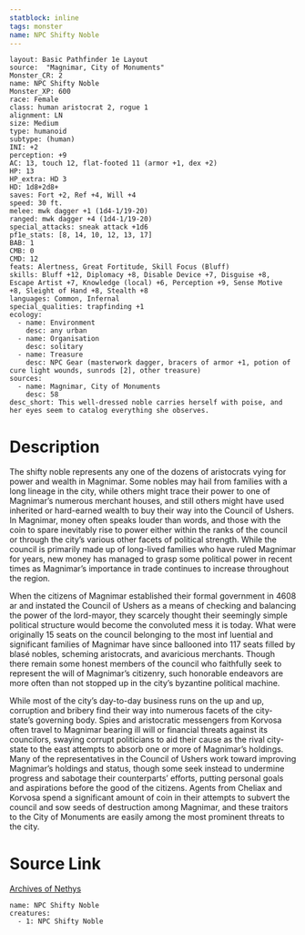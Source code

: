```yaml
---
statblock: inline
tags: monster
name: NPC Shifty Noble
---
```

```statblock
layout: Basic Pathfinder 1e Layout
source:  "Magnimar, City of Monuments"
Monster_CR: 2
name: NPC Shifty Noble
Monster_XP: 600
race: Female
class: human aristocrat 2, rogue 1
alignment: LN
size: Medium
type: humanoid
subtype: (human)
INI: +2
perception: +9
AC: 13, touch 12, flat-footed 11 (armor +1, dex +2)
HP: 13
HP_extra: HD 3
HD: 1d8+2d8+
saves: Fort +2, Ref +4, Will +4
speed: 30 ft.
melee: mwk dagger +1 (1d4-1/19-20)
ranged: mwk dagger +4 (1d4-1/19-20)
special_attacks: sneak attack +1d6
pf1e_stats: [8, 14, 10, 12, 13, 17]
BAB: 1
CMB: 0
CMD: 12
feats: Alertness, Great Fortitude, Skill Focus (Bluff)
skills: Bluff +12, Diplomacy +8, Disable Device +7, Disguise +8, Escape Artist +7, Knowledge (local) +6, Perception +9, Sense Motive +8, Sleight of Hand +8, Stealth +8
languages: Common, Infernal
special_qualities: trapfinding +1
ecology:
  - name: Environment
    desc: any urban
  - name: Organisation
    desc: solitary
  - name: Treasure
    desc: NPC Gear (masterwork dagger, bracers of armor +1, potion of cure light wounds, sunrods [2], other treasure)
sources:
  - name: Magnimar, City of Monuments
    desc: 58
desc_short: This well-dressed noble carries herself with poise, and her eyes seem to catalog everything she observes.
```
# Description
The shifty noble represents any one of the dozens of aristocrats vying for power and wealth in Magnimar. Some nobles may hail from families with a long lineage in the city, while others might trace their power to one of Magnimar’s numerous merchant houses, and still others might have used inherited or hard-earned wealth to buy their way into the Council of Ushers. In Magnimar, money often speaks louder than words, and those with the coin to spare inevitably rise to power either within the ranks of the council or through the city’s various other facets of political strength. While the council is primarily made up of long-lived families who have ruled Magnimar for years, new money has managed to grasp some political power in recent times as Magnimar’s importance in trade continues to increase throughout the region.

When the citizens of Magnimar established their formal government in 4608 ar and instated the Council of Ushers as a means of checking and balancing the power of the lord-mayor, they scarcely thought their seemingly simple political structure would become the convoluted mess it is today. What were originally 15 seats on the council belonging to the most inf luential and significant families of Magnimar have since ballooned into 117 seats filled by blasé nobles, scheming aristocrats, and avaricious merchants. Though there remain some honest members of the council who faithfully seek to represent the will of Magnimar’s citizenry, such honorable endeavors are more often than not stopped up in the city’s byzantine political machine.

While most of the city’s day-to-day business runs on the up and up, corruption and bribery find their way into numerous facets of the city-state’s governing body. Spies and aristocratic messengers from Korvosa often travel to Magnimar bearing ill will or financial threats against its councilors, swaying corrupt politicians to aid their cause as the rival city-state to the east attempts to absorb one or more of Magnimar’s holdings. Many of the representatives in the Council of Ushers work toward improving Magnimar’s holdings and status, though some seek instead to undermine progress and sabotage their counterparts’ efforts, putting personal goals and aspirations before the good of the citizens. Agents from Cheliax and Korvosa spend a significant amount of coin in their attempts to subvert the council and sow seeds of destruction among Magnimar, and these traitors to the City of Monuments are easily among the most prominent threats to the city.
# Source Link
[Archives of Nethys](https://aonprd.com/NPCDisplay.aspx?ItemName=Shifty%20Noble)
```encounter-table
name: NPC Shifty Noble
creatures:
  - 1: NPC Shifty Noble
```
